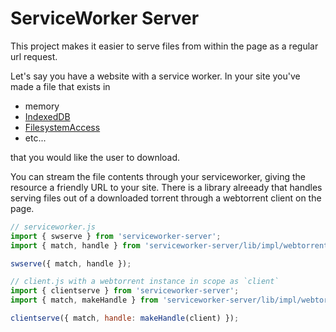 # ServiceWorker Server

This project makes it easier to serve files from within the page as a regular
url request.

Let's say you have a website with a service worker.
In your site you've made a file that exists in

* memory
* [IndexedDB](https://developer.mozilla.org/en-US/docs/Web/API/IndexedDB_API)
* [FilesystemAccess](https://web.dev/file-system-access/)
* etc...

that you would like the user to download.

You can stream the file contents through your serviceworker, giving the resource a friendly URL to your site. There is a library alreeady that handles serving files out of a downloaded torrent through a webtorrent client on the page.

```js
// serviceworker.js
import { swserve } from 'serviceworker-server';
import { match, handle } from 'serviceworker-server/lib/impl/webtorrent/sw.js'

swserve({ match, handle });
```

```js
// client.js with a webtorrent instance in scope as `client`
import { clientserve } from 'serviceworker-server';
import { match, makeHandle } from 'serviceworker-server/lib/impl/webtorrent/client.js'

clientserve({ match, handle: makeHandle(client) });
```
